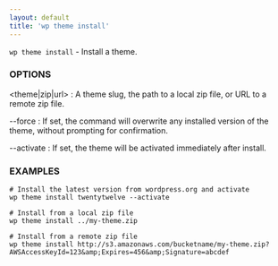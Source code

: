 ```yaml
---
layout: default
title: 'wp theme install'
---
```


`wp theme install` - Install a theme.

### OPTIONS

&lt;theme|zip|url&gt;
: A theme slug, the path to a local zip file, or URL to a remote zip file.

--force
: If set, the command will overwrite any installed version of the theme, without prompting
for confirmation.

--activate
: If set, the theme will be activated immediately after install.

### EXAMPLES

    # Install the latest version from wordpress.org and activate
    wp theme install twentytwelve --activate

    # Install from a local zip file
    wp theme install ../my-theme.zip

    # Install from a remote zip file
    wp theme install http://s3.amazonaws.com/bucketname/my-theme.zip?AWSAccessKeyId=123&amp;Expires=456&amp;Signature=abcdef

